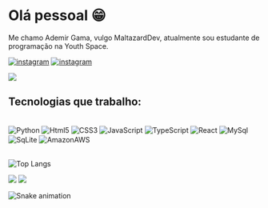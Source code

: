 # Olá pessoal 😁

  Me chamo Ademir Gama, vulgo MaltazardDev, atualmente sou estudante de programação na Youth Space.  
  

[![instagram](https://img.shields.io/badge/Instagram-E4405F?style=for-the-badge&logo=instagram&logoColor=white)](https://www.instagram.com/ademir.mk/)
[![instagram](https://img.shields.io/badge/LinkedIn-0077B5?style=for-the-badge&logo=linkedin&logoColor=white)](https://www.linkedin.com/in/ademir-gama-31a6672b3/?trk=opento_sprofile_details)

![](http://github-profile-summary-cards.vercel.app/api/cards/profile-details?username=ademirMaltazard&theme=merko)

## Tecnologias que trabalho:
<div style="display: inline_block"><br/>
  <img align="center" alt="Python" src="https://img.shields.io/badge/Python-14354C?style=for-the-badge&logo=python&logoColor=white" />
  <img align="center" alt="Html5" src="https://img.shields.io/badge/HTML5-E34F26?style=for-the-badge&logo=html5&logoColor=white" />
  <img align="center" alt="CSS3" src="https://img.shields.io/badge/CSS3-1572B6?style=for-the-badge&logo=css3&logoColor=white" />
  <img align="center" alt="JavaScript" src="https://img.shields.io/badge/JavaScript-F7DF1E?style=for-the-badge&logo=javascript&logoColor=black" />
  <img align="center" alt="TypeScript" src="https://img.shields.io/badge/TypeScript-007ACC?style=for-the-badge&logo=typescript&logoColor=white" />
  <img align="center" alt="React" src="https://img.shields.io/badge/React-20232A?style=for-the-badge&logo=react&logoColor=61DAFB" />
  <img align="center" alt="MySql" src="https://img.shields.io/badge/MySQL-00000F?style=for-the-badge&logo=mysql&logoColor=white" />
  <img align="center" alt="SqLite" src="https://img.shields.io/badge/SQLite-07405E?style=for-the-badge&logo=sqlite&logoColor=white" />
  <img align="center" alt="AmazonAWS" src="https://img.shields.io/badge/Amazon_AWS-232F3E?style=for-the-badge&logo=amazon-aws&logoColor=white" />
  
</div><br/>


![Top Langs](https://github-readme-stats.vercel.app/api/top-langs/?username=ademirMaltazard&layout=compact&theme=merko)

![](http://github-profile-summary-cards.vercel.app/api/cards/stats?username=ademirMaltazard&theme=merko)  ![](http://github-profile-summary-cards.vercel.app/api/cards/productive-time?username=ademirMaltazard&theme=merko&utcOffset=8)

<img src="https://raw.githubusercontent.com/ademirMaltazard/ademirMaltazard/output/snake.svg" alt="Snake animation" />

